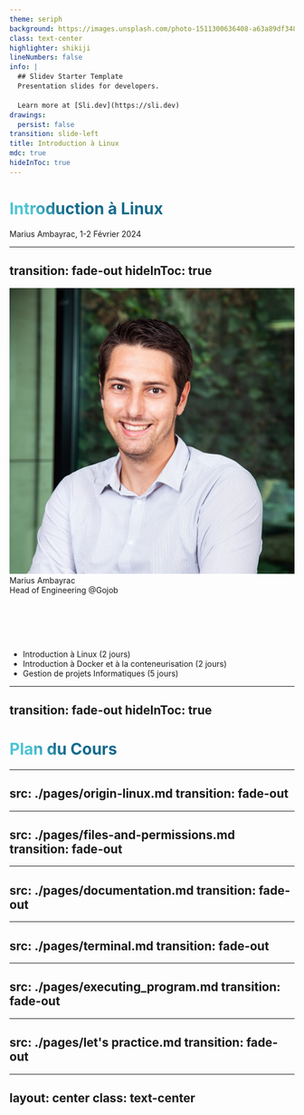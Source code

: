 ```yaml
---
theme: seriph
background: https://images.unsplash.com/photo-1511300636408-a63a89df3482?q=80&w=2070&auto=format&fit=crop&ixlib=rb-4.0.3&ixid=M3wxMjA3fDB8MHxwaG90by1wYWdlfHx8fGVufDB8fHx8fA%3D%3D
class: text-center
highlighter: shikiji
lineNumbers: false
info: |
  ## Slidev Starter Template
  Presentation slides for developers.

  Learn more at [Sli.dev](https://sli.dev)
drawings:
  persist: false
transition: slide-left
title: Introduction à Linux
mdc: true
hideInToc: true
---
```


# Introduction à Linux

Marius Ambayrac, 1-2 Février 2024

<div class="pt-12">
  <span @click="$slidev.nav.next" class="px-2 py-1 rounded cursor-pointer" hover="bg-white bg-opacity-10">
    <carbon:arrow-right class="inline"/>
  </span>
</div>

---
transition: fade-out
hideInToc: true
---

<div class="flex">
  <img
    class="w-50 border-3 rounded-80"
    src="assets/Profil.png"
    alt="marius_ambayrac"
  />
  <div class="mx-20 mt-20">
    <div class="text-3xl">
    Marius Ambayrac
    </div>
    Head of Engineering @Gojob
  </div>
</div>

<br> </br>
<br> </br>

- Introduction à Linux (2 jours)
- Introduction à Docker et à la conteneurisation (2 jours)
- Gestion de projets Informatiques (5 jours)

<!--
Vous me reverrez également pour vos projets en autonomie en fin d'année ou je viendrai 1 jours pour vous accompagner.
-->

<style>
h1 {
  background-color: #2B90B6;
  background-image: linear-gradient(45deg, #4EC5D4 10%, #146b8c 20%);
  background-size: 100%;
  -webkit-background-clip: text;
  -moz-background-clip: text;
  -webkit-text-fill-color: transparent;
  -moz-text-fill-color: transparent;
}
</style>

---
transition: fade-out
hideInToc: true
---

# Plan du Cours



<Toc maxDepth="1"></Toc>



---
src: ./pages/origin-linux.md
transition: fade-out
---



---
src: ./pages/files-and-permissions.md
transition: fade-out
---


---
src: ./pages/documentation.md
transition: fade-out
---

---
src: ./pages/terminal.md
transition: fade-out
---

---
src: ./pages/executing_program.md
transition: fade-out
---

---
src: ./pages/let's practice.md
transition: fade-out
---


---
layout: center
class: text-center
---
